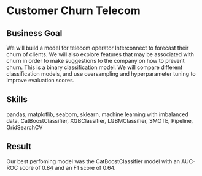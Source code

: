 # Customer Churn Telecom

## Business Goal
We will build a model for telecom operator Interconnect to forecast their churn of clients.  We will also explore features that may be associated with churn in order to make suggestions to the company on how to prevent churn. This is a binary classification model. We will compare different classification models, and use oversampling and hyperparameter tuning to improve evaluation scores.

## Skills
pandas, matplotlib, seaborn, sklearn, machine learning with imbalanced data, CatBoostClassifier, XGBClassifier, LGBMClassifier, SMOTE, Pipeline, GridSearchCV

## Result
Our best perfoming model was the CatBoostClassifier model with an AUC-ROC score of 0.84 and an F1 score of 0.64.
